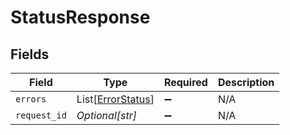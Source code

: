 # StatusResponse


## Fields

| Field                                                   | Type                                                    | Required                                                | Description                                             |
| ------------------------------------------------------- | ------------------------------------------------------- | ------------------------------------------------------- | ------------------------------------------------------- |
| `errors`                                                | List[[ErrorStatus](../../models/shared/errorstatus.md)] | :heavy_minus_sign:                                      | N/A                                                     |
| `request_id`                                            | *Optional[str]*                                         | :heavy_minus_sign:                                      | N/A                                                     |